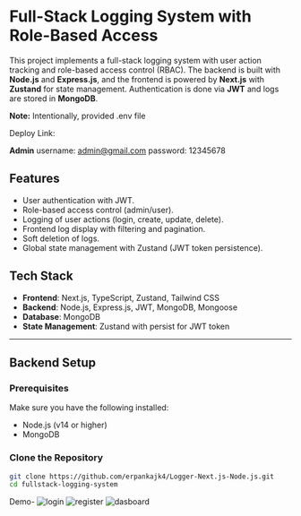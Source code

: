 # Full-Stack Logging System with Role-Based Access

This project implements a full-stack logging system with user action tracking and role-based access control (RBAC). The backend is built with **Node.js** and **Express.js**, and the frontend is powered by **Next.js** with **Zustand** for state management. Authentication is done via **JWT** and logs are stored in **MongoDB**.

**Note:** Intentionally, provided .env file

Deploy Link: 

**Admin** 
username: admin@gmail.com
password: 12345678

## Features

- User authentication with JWT.
- Role-based access control (admin/user).
- Logging of user actions (login, create, update, delete).
- Frontend log display with filtering and pagination.
- Soft deletion of logs.
- Global state management with Zustand (JWT token persistence).

## Tech Stack

- **Frontend**: Next.js, TypeScript, Zustand, Tailwind CSS
- **Backend**: Node.js, Express.js, JWT, MongoDB, Mongoose
- **Database**: MongoDB
- **State Management**: Zustand with persist for JWT token

---

## Backend Setup

### Prerequisites

Make sure you have the following installed:

- Node.js (v14 or higher)
- MongoDB

### Clone the Repository

```bash
git clone https://github.com/erpankajk4/Logger-Next.js-Node.js.git
cd fullstack-logging-system
````
Demo-
![login](https://github.com/user-attachments/assets/cc1e3235-4009-4b5a-a464-e95825d4bbab)
![register](https://github.com/user-attachments/assets/26aa9fb6-3821-428a-b73b-cd8d3d2e1eda)
![dasboard](https://github.com/user-attachments/assets/29c499ec-5747-443a-9202-0013ebc86b6a)


